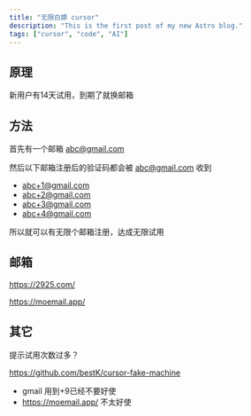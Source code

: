 ```yaml
---
title: "无限白嫖 cursor"
description: "This is the first post of my new Astro blog."
tags: ["cursor", "code", "AI"]
---
```


## 原理

新用户有14天试用，到期了就换邮箱

## 方法

首先有一个邮箱 <abc@gmail.com>

然后以下邮箱注册后的验证码都会被 <abc@gmail.com> 收到

- <abc+1@gmail.com>
- <abc+2@gmail.com>
- <abc+3@gmail.com>
- <abc+4@gmail.com>

所以就可以有无限个邮箱注册，达成无限试用

## 邮箱

<https://2925.com/>

<https://moemail.app/>

## 其它

提示试用次数过多？

<https://github.com/bestK/cursor-fake-machine>

- gmail 用到+9已经不要好使
- <https://moemail.app/> 不太好使
